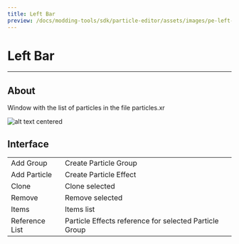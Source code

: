 ```yaml
---
title: Left Bar
preview: /docs/modding-tools/sdk/particle-editor/assets/images/pe-left-bar.png
---
```


# Left Bar

___

## About

Window with the list of particles in the file particles.xr

![alt text centered](./assets/images/pe-left-bar.png)

## Interface

|  |  |
|---|---|
| Add Group | Create Particle Group |
| Add Particle | Create Particle Effect |
| Clone | Clone selected |
| Remove | Remove selected |
| Items | Items list |
| Reference List | Particle Effects reference for selected Particle Group |
